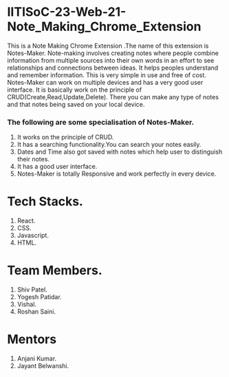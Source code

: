 <h1>IITISoC-23-Web-21-Note_Making_Chrome_Extension</h1>

This is a Note Making Chrome Extension .The name of this extension is Notes-Maker. Note-making involves creating notes where people combine information from multiple sources into their own words in an effort to see relationships and connections between ideas. It helps peoples understand and remember information. This is very simple in use and free of cost.
 Notes-Maker can work on multiple devices and has a very good user interface. It is basically work on the principle of CRUD(Create,Read,Update,Delete).
There you can make any type of notes and that notes being saved on your local device.

<h3>The following are some specialisation of Notes-Maker.</h3>

1)  It works on the principle of CRUD.
2) It has a searching functionality.You can search your notes easily.
3) Dates and Time also got saved with notes which help user to distinguish their notes.
4) It has a good user interface.
5) Notes-Maker is totally Responsive and work perfectly in every device.

<h1>Tech Stacks.</h1>

1) React.
2) CSS.
3) Javascript.
4) HTML.

<h1>Team Members.</h1>

1) Shiv Patel.
2) Yogesh Patidar.
3) Vishal.
4) Roshan Saini.

<h1>Mentors</h1>

1) Anjani Kumar.
2) Jayant Belwanshi.

